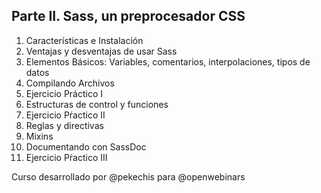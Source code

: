 ## Parte II. Sass, un preprocesador CSS

1. Características e Instalación
2. Ventajas y desventajas de usar Sass
3. Elementos Básicos: Variables, comentarios, interpolaciones, tipos de datos
4. Compilando Archivos
5. Ejercicio Práctico I
6. Estructuras de control y funciones
7. Ejercicio Pŕactico II
8. Reglas y directivas
9. Mixins
10. Documentando con SassDoc
11. Ejercicio Pŕactico III

Curso desarrollado por @pekechis para @openwebinars

